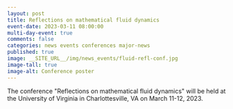 ```yaml
---
layout: post
title: Reflections on mathematical fluid dynamics
event-date: 2023-03-11 08:00:00
multi-day-event: true
comments: false
categories: news events conferences major-news
published: true
image: __SITE_URL__/img/news_events/fluid-refl-conf.jpg
image-tall: true
image-alt: Conference poster
---
```


The conference "Reflections on mathematical fluid dynamics" will be held at the University of Virginia in Charlottesville, VA on March 11-12, 2023.

<!--more-->
